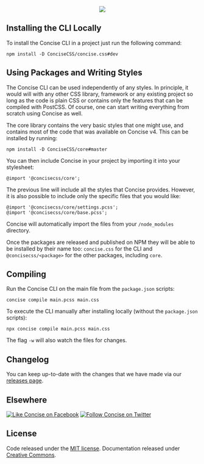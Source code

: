 <p align="center">
  <img src="https://i.imgur.com/ihzCgEr.png">
</p>

## Installing the CLI Locally

To install the Concise CLI in a project just run the following command:

```
npm install -D ConciseCSS/concise.css#dev
```

## Using Packages and Writing Styles

The Concise CLI can be used independently of any styles. In principle, it would will with any other CSS library, framework or any existing project so long as the code is plain CSS or contains only the features that can be compiled with PostCSS. Of course, one can start writing everything from scratch using Concise as well.

The core library contains the very basic styles that one might use, and contains most of the code that was available on Concise v4. This can be installed by running:

```
npm install -D ConciseCSS/core#master
```

You can then include Concise in your project by importing it into your stylesheet:

```
@import '@concisecss/core';
```

The previous line will include all the styles that Concise provides. However, it is also possible to include only the specific files that you would like:

```
@import '@concisecss/core/settings.pcss';
@import '@concisecss/core/base.pcss';
```

Concise will automatically import the files from your `/node_modules` directory.

Once the packages are released and published on NPM they will be able to be installed by their name too: `concise.css` for the CLI and `@concisecss/<package>`  for the other packages, including `core`.

## Compiling

Run the Concise CLI on the main file from the `package.json` scripts:

```
concise compile main.pcss main.css
```

To execute the CLI manually after installing locally (without the `package.json` scripts):

```
npx concise compile main.pcss main.css
```

The flag `-w` will also watch the files for changes.

## Changelog

You can keep up-to-date with the changes that we have made via our [releases page](https://github.com/ConciseCSS/concise.css/releases).

## Elsewhere

[![Like Concise on Facebook](https://i.imgur.com/4dy5UUK.png)](https://facebook.com/ConciseCSS)
[![Follow Concise on Twitter](https://i.imgur.com/4AkKsMx.png)](https://twitter.com/ConciseCSS)

## License

Code released under the [MIT license](https://github.com/ConciseCSS/concise.css/blob/master/LICENSE). Documentation released under [Creative Commons](https://creativecommons.org/licenses/by-sa/4.0/).
